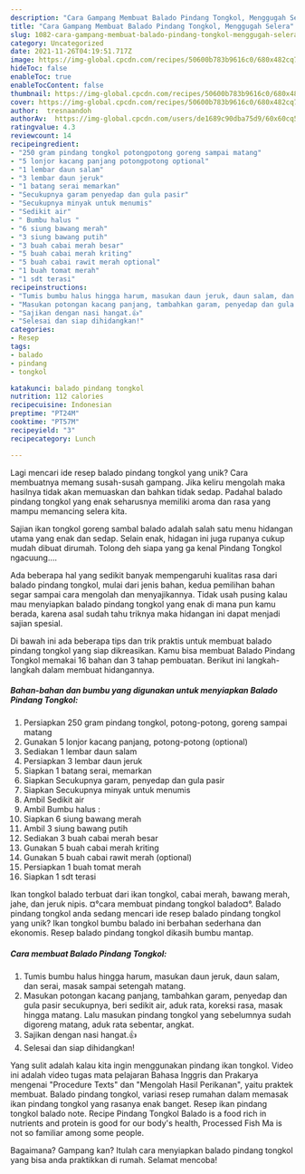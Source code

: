 ```yaml
---
description: "Cara Gampang Membuat Balado Pindang Tongkol, Menggugah Selera"
title: "Cara Gampang Membuat Balado Pindang Tongkol, Menggugah Selera"
slug: 1082-cara-gampang-membuat-balado-pindang-tongkol-menggugah-selera
category: Uncategorized
date: 2021-11-26T04:19:51.717Z
image: https://img-global.cpcdn.com/recipes/50600b783b9616c0/680x482cq70/balado-pindang-tongkol-foto-resep-utama.jpg
hideToc: false
enableToc: true
enableTocContent: false
thumbnail: https://img-global.cpcdn.com/recipes/50600b783b9616c0/680x482cq70/balado-pindang-tongkol-foto-resep-utama.jpg
cover: https://img-global.cpcdn.com/recipes/50600b783b9616c0/680x482cq70/balado-pindang-tongkol-foto-resep-utama.jpg
author:  tresnaandoh
authorAv:  https://img-global.cpcdn.com/users/de1689c90dba75d9/60x60cq50/avatar.jpg
ratingvalue: 4.3
reviewcount: 14
recipeingredient:
- "250 gram pindang tongkol potongpotong goreng sampai matang"
- "5 lonjor kacang panjang potongpotong optional"
- "1 lembar daun salam"
- "3 lembar daun jeruk"
- "1 batang serai memarkan"
- "Secukupnya garam penyedap dan gula pasir"
- "Secukupnya minyak untuk menumis"
- "Sedikit air"
- " Bumbu halus "
- "6 siung bawang merah"
- "3 siung bawang putih"
- "3 buah cabai merah besar"
- "5 buah cabai merah kriting"
- "5 buah cabai rawit merah optional"
- "1 buah tomat merah"
- "1 sdt terasi"
recipeinstructions:
- "Tumis bumbu halus hingga harum, masukan daun jeruk, daun salam, dan serai, masak sampai setengah matang."
- "Masukan potongan kacang panjang, tambahkan garam, penyedap dan gula pasir secukupnya, beri sedikit air, aduk rata, koreksi rasa, masak hingga matang. Lalu masukan pindang tongkol yang sebelumnya sudah digoreng matang, aduk rata sebentar, angkat."
- "Sajikan dengan nasi hangat.👍"
- "Selesai dan siap dihidangkan!"
categories:
- Resep
tags:
- balado
- pindang
- tongkol

katakunci: balado pindang tongkol 
nutrition: 112 calories
recipecuisine: Indonesian
preptime: "PT24M"
cooktime: "PT57M"
recipeyield: "3"
recipecategory: Lunch

---
```



Lagi mencari ide resep balado pindang tongkol yang unik? Cara membuatnya memang susah-susah gampang. Jika keliru mengolah maka hasilnya tidak akan memuaskan dan bahkan tidak sedap. Padahal balado pindang tongkol yang enak seharusnya memiliki aroma dan rasa yang mampu memancing selera kita.


Sajian ikan tongkol goreng sambal balado adalah salah satu menu hidangan utama yang enak dan sedap. Selain enak, hidagan ini juga rupanya cukup mudah dibuat dirumah. Tolong deh siapa yang ga kenal Pindang Tongkol ngacuung….

Ada beberapa hal yang sedikit banyak mempengaruhi kualitas rasa dari balado pindang tongkol, mulai dari jenis bahan, kedua pemilihan bahan segar sampai cara mengolah dan menyajikannya. Tidak usah pusing kalau mau menyiapkan balado pindang tongkol yang enak di mana pun kamu berada, karena asal sudah tahu triknya maka hidangan ini dapat menjadi sajian spesial.


Di bawah ini ada beberapa tips dan trik praktis untuk membuat balado pindang tongkol yang siap dikreasikan. Kamu bisa membuat Balado Pindang Tongkol memakai 16 bahan dan 3 tahap pembuatan. Berikut ini langkah-langkah dalam membuat hidangannya.

<!--inarticleads1-->

##### Bahan-bahan dan bumbu yang digunakan untuk menyiapkan Balado Pindang Tongkol:

1. Persiapkan 250 gram pindang tongkol, potong-potong, goreng sampai matang
1. Gunakan 5 lonjor kacang panjang, potong-potong (optional)
1. Sediakan 1 lembar daun salam
1. Persiapkan 3 lembar daun jeruk
1. Siapkan 1 batang serai, memarkan
1. Siapkan Secukupnya garam, penyedap dan gula pasir
1. Siapkan Secukupnya minyak untuk menumis
1. Ambil Sedikit air
1. Ambil  Bumbu halus :
1. Siapkan 6 siung bawang merah
1. Ambil 3 siung bawang putih
1. Sediakan 3 buah cabai merah besar
1. Gunakan 5 buah cabai merah kriting
1. Gunakan 5 buah cabai rawit merah (optional)
1. Persiapkan 1 buah tomat merah
1. Siapkan 1 sdt terasi


Ikan tongkol balado terbuat dari ikan tongkol, cabai merah, bawang merah, jahe, dan jeruk nipis. ¤°cara membuat pindang tongkol balado¤°. Balado pindang tongkol anda sedang mencari ide resep balado pindang tongkol yang unik? Ikan tongkol bumbu balado ini berbahan sederhana dan ekonomis. Resep balado pindang tongkol dikasih bumbu mantap. 

<!--inarticleads2-->

##### Cara membuat Balado Pindang Tongkol:

1. Tumis bumbu halus hingga harum, masukan daun jeruk, daun salam, dan serai, masak sampai setengah matang.
1. Masukan potongan kacang panjang, tambahkan garam, penyedap dan gula pasir secukupnya, beri sedikit air, aduk rata, koreksi rasa, masak hingga matang. Lalu masukan pindang tongkol yang sebelumnya sudah digoreng matang, aduk rata sebentar, angkat.
1. Sajikan dengan nasi hangat.👍
1. Selesai dan siap dihidangkan!

Yang sulit adalah kalau kita ingin menggunakan pindang ikan tongkol. Video ini adalah video tugas mata pelajaran Bahasa Inggris dan Prakarya mengenai &#34;Procedure Texts&#34; dan &#34;Mengolah Hasil Perikanan&#34;, yaitu praktek membuat. Balado pindang tongkol, variasi resep rumahan dalam memasak ikan pindang tongkol yang rasanya enak banget. Resep ikan pindang tongkol balado note. Recipe Pindang Tongkol Balado is a food rich in nutrients and protein is good for our body&#39;s health, Processed Fish Ma is not so familiar among some people. 

Bagaimana? Gampang kan? Itulah cara menyiapkan balado pindang tongkol yang bisa anda praktikkan di rumah. Selamat mencoba!
